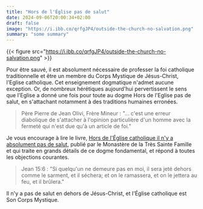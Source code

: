 ```yaml
---
title: "Hors de l'Église pas de salut"
date: 2024-09-06T20:00:34+02:00
draft: false
image: "https://i.ibb.co/qrfgJP4/outside-the-church-no-salvation.png"
summary: "some summary"
---
```


{{< figure src="https://i.ibb.co/qrfgJP4/outside-the-church-no-salvation.png" >}}

Pour être sauvé, il est absolument nécessaire de professer la foi catholique traditionnelle et être un membre du Corps Mystique de Jésus-Christ, l'Eglise catholique. Cet enseignement dogmatique n'admet aucune exception. Or, de nombreux hérétiques aujourd'hui pervertissent le sens que l'Eglise a donné une fois pour toute au dogme Hors de l'Eglise pas de salut, en s'attachant notamment à des traditions humaines erronées.

> Père Pierre de Jean Olivi, Frère Mineur : "... c'est une erreur diabolique de s'attacher à l'opinion particulière d'un homme avec la fermeté qui n'est due qu'à un article de foi."

Je vous encourage à lire le livre, [Hors de l'Église catholique il n'y a absolument pas de salut](https://www.vaticancatholique.com/hors-de-eglise-catholique-pas-de-salut/), publié par le Monastère de la Très Sainte Famille et qui traite en grands détails de ce dogme fondamental, et répond à toutes les objections courantes. 

> Jean 15:6 : "Si quelqu'un ne demeure pas en moi, il sera jeté dehors comme le sarment, et il séchera; et on le ramassera, et on le jettera au feu, et il brûlera."

Il n'y a pas de salut en dehors de Jésus-Christ, et l'Église catholique est Son Corps Mystique. 
